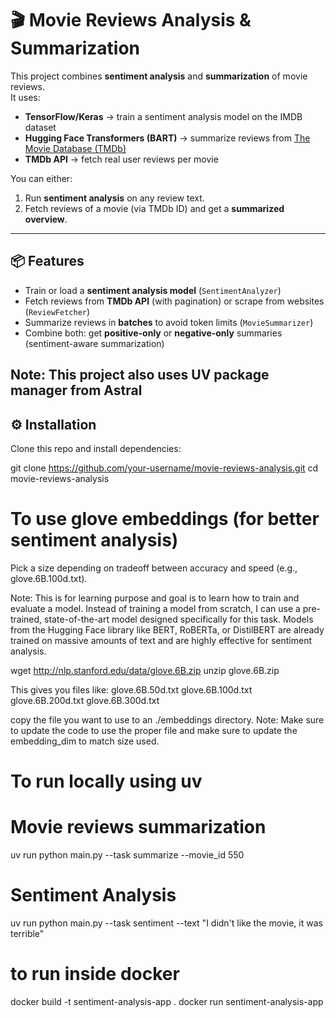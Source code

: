 
# 🎬 Movie Reviews Analysis & Summarization

This project combines **sentiment analysis** and **summarization** of movie reviews.  
It uses:

- **TensorFlow/Keras** → train a sentiment analysis model on the IMDB dataset  
- **Hugging Face Transformers (BART)** → summarize reviews from [The Movie Database (TMDb)](https://www.themoviedb.org/)  
- **TMDb API** → fetch real user reviews per movie  

You can either:
1. Run **sentiment analysis** on any review text.  
2. Fetch reviews of a movie (via TMDb ID) and get a **summarized overview**.  

---

## 📦 Features
- Train or load a **sentiment analysis model** (`SentimentAnalyzer`)  
- Fetch reviews from **TMDb API** (with pagination) or scrape from websites (`ReviewFetcher`)  
- Summarize reviews in **batches** to avoid token limits (`MovieSummarizer`)  
- Combine both: get **positive-only** or **negative-only** summaries (sentiment-aware summarization)  

Note: This project also uses UV package manager from Astral
---

## ⚙️ Installation

Clone this repo and install dependencies:


git clone https://github.com/your-username/movie-reviews-analysis.git
cd movie-reviews-analysis


# To use glove embeddings (for better sentiment analysis)
Pick a size depending on tradeoff between accuracy and speed (e.g., glove.6B.100d.txt).

Note: This is for learning purpose and goal is to learn how to train and evaluate a model. Instead of training a model from scratch, 
I can use a pre-trained, state-of-the-art model designed specifically for this task. Models from the Hugging Face library like BERT, RoBERTa,
or DistilBERT are already trained on massive amounts of text and are highly effective for sentiment analysis.

wget http://nlp.stanford.edu/data/glove.6B.zip
unzip glove.6B.zip

This gives you files like:
glove.6B.50d.txt
glove.6B.100d.txt
glove.6B.200d.txt
glove.6B.300d.txt

copy the file you want to use to an ./embeddings directory. 
Note: Make sure to update the code to use the proper file and make sure to update the embedding_dim to match size used.


#  To run locally using uv

# Movie reviews summarization
uv run python main.py --task summarize --movie_id 550

# Sentiment Analysis
uv run python main.py --task sentiment --text "I didn't like the movie, it was terrible"

# to run inside docker
docker build -t sentiment-analysis-app .
docker run sentiment-analysis-app



